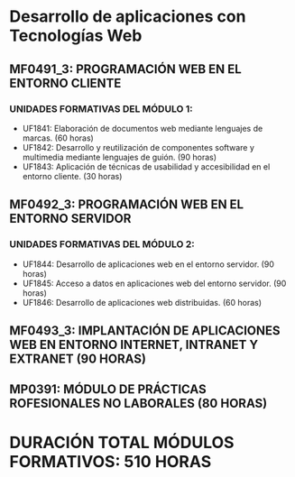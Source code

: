 # Desarrollo de aplicaciones con Tecnologías Web
## MF0491_3: PROGRAMACIÓN WEB EN EL ENTORNO CLIENTE
### UNIDADES FORMATIVAS DEL MÓDULO 1:
* UF1841: Elaboración de documentos web mediante lenguajes de marcas. (60 horas)
* UF1842: Desarrollo y reutilización de componentes software y multimedia mediante lenguajes de guión. (90 horas)
* UF1843: Aplicación de técnicas de usabilidad y accesibilidad en el entorno cliente. (30 horas)
## MF0492_3: PROGRAMACIÓN WEB EN EL ENTORNO SERVIDOR
### UNIDADES FORMATIVAS DEL MÓDULO 2:
* UF1844: Desarrollo de aplicaciones web en el entorno servidor. (90 horas)
* UF1845: Acceso a datos en aplicaciones web del entorno servidor. (90 horas)
* UF1846: Desarrollo de aplicaciones web distribuidas. (60 horas)
## MF0493_3: IMPLANTACIÓN DE APLICACIONES WEB EN ENTORNO INTERNET, INTRANET Y EXTRANET (90 HORAS)
## MP0391: MÓDULO DE PRÁCTICAS ROFESIONALES NO LABORALES (80 HORAS)
# DURACIÓN TOTAL MÓDULOS FORMATIVOS: 510 HORAS